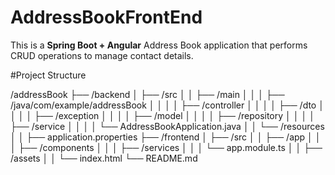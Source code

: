 # AddressBookFrontEnd

This is a **Spring Boot + Angular** Address Book application that performs CRUD operations to manage contact details.

#Project Structure

/addressBook
├── /backend
│   ├── /src
│   │   ├── /main
│   │   │   ├── /java/com/example/addressBook
│   │   │   │   ├── /controller
│   │   │   │   ├── /dto
│   │   │   │   ├── /exception
│   │   │   │   ├── /model
│   │   │   │   ├── /repository
│   │   │   │   ├── /service
│   │   │   │   └── AddressBookApplication.java
│   │   └── /resources
│   │       ├── application.properties
├── /frontend
│   ├── /src
│   │   ├── /app
│   │   │   ├── /components
│   │   │   ├── /services
│   │   │   └── app.module.ts
│   │   ├── /assets
│   │   └── index.html
└── README.md
